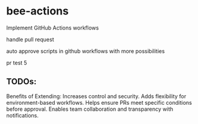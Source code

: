 # bee-actions
Implement GitHub Actions workflows

handle pull request

auto approve scripts in github workflows with more possibilities

pr test 5

## TODOs:
Benefits of Extending:
Increases control and security.
Adds flexibility for environment-based workflows.
Helps ensure PRs meet specific conditions before approval.
Enables team collaboration and transparency with notifications.
